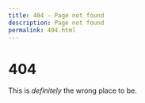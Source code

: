 ```yaml
---
title: 404 - Page not found
description: Page not found
permalink: 404.html
---
```


# 404

This is *definitely* the wrong place to be.
